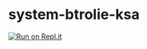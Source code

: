 # system-btrolie-ksa
[![Run on Repl.it](https://repl.it/badge/github/lokr123/system-btrolie-)](https://repl.it/github/lokr123/system-btrolie-)
